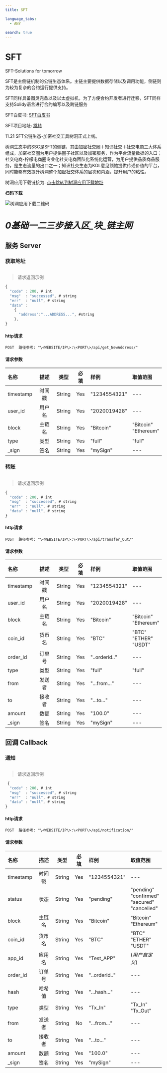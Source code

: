 ```yaml
---
title: SFT

language_tabs:
  - ANY

search: true
---
```


# SFT

SFT-Solutions for tomorrow

SFT是主侧链机制的公链生态体系。主链主要提供数据存储以及调用功能，侧链则为较为复杂的合约运行提供支持。

SFT同样具备图灵完备以及以太虚拟机，为了方便合约开发者进行迁移，SFT同样支持Solidy语言进行合约编写以及跨链服务

SFT白皮书: [SFT白皮书](http://sftgroup.org/SFT_solutions_for_tomorrow.pdf "SFT白皮书")

SFT项目地址: [跳转](https://github.com/sftgroup/SFT "SFT项目地址")

11.21 SFT公链生态-加密社交工具树洞正式上线。

树洞生态中的SSC是SFT的侧链，其由加密社交圈＋知识社交＋社交电商三大体系组成，加密社交圈为用户提供圈子社区以及加密服务，作为平台流量数据的入口；社交电商-柠檬电商圈专业化社交电商团队化系统化运营，为用户提供品质商品服务，是生态流量的出口之一；知识社交生态为KOL意见领袖提供传递价值的平台，同时能够有效提升树洞整个加密社交体系的层次和内涵，提升用户的粘性。

树洞应用下载链接为: [点击跳转到树洞应用下载地址](https://h5.svcinsight.io/installation "树洞应用下载")

**扫码下载**

![树洞应用下载二维码](https://api.trochil.cn/sft/image/qrcode.png "二维码")

# _0基础一二三步接入区\_块\_链主网_

## 服务 Server

### 获取地址

>


```
```


> 请求返回示例

```javascript
{
  "code" : 200, # int
  "msg"  : "successed", # string
  "err"  : "null", # string
  "data" :
    {
      "address":"...ADDRESS...", #string
    },
}
```

#### http请求

`POST  路径参考: "\<WEBSITE/IP\>:\<PORT\>/api/get_NewAddress/"`

#### 请求参数

|名称       |描述     |类型     |必填 |样例         |取值范围|
|:----      |:--:     |:---:   |:--: |:--         |:-- |
|timestamp  |时间戳   |String  |Yes  |"1234554321" |---|
|user_id    |用户名   |String  |Yes  |"2020019428" |---|
|block      |主链名   |String  |Yes  |"Bitcoin"    |"Bitcoin"<br>"Ethereum"  |
|type       |类型     |String  |Yes  |"full"       |"full"|
|\_sign     |签名     |String  |Yes  |"mySign"     |---|

### 转账

>

```
```


> 请求返回示例

```javascript
{
  "code" : 200, # int
  "msg"  : "successed", # string
  "err"  : "null", # string
  "data" : "null", # string
}
```

#### http请求

`POST  路径参考: "\<WEBSITE/IP\>:\<PORT\>/api/transfer_Out/"`

#### 请求参数

|名称       |描述    |类型    |必填 |样例           |取值范围|
|:----      |:--:   |:---:   |:--: |:--           |:-- |
|timestamp  |时间戳  |String |Yes  |"1234554321"   |---|
|user_id    |用户名  |String |Yes  |"2020019428"   |---|
|block      |主链名  |String |Yes  |"Bitcoin"      |"Bitcoin"<br>"Ethereum"|
|coin_id    |货币名  |String |Yes  |"BTC"          |"BTC"<br>"ETHER"<br>"USDT"|
|order_id   |订单号  |String |Yes  |"..orderid.."  |---|
|type       |类型    |String |Yes  |"full"         |"full"|
|from       |发送者  |String |Yes  |"...from..."   |---|
|to         |接收者  |String |Yes  |"...to..."     |---|
|amount     |数额    |String |Yes  |"100.0"        |---|
|\_sign     |签名    |String |Yes  |"mySign"       |---|

## 回调 Callback

### 通知

>


```
```


> 请求返回示例

```javascript
 {
  "code" : 200, # int
  "msg"  : "successed", # string
  "err"  : "null", # string
  "data" : "null", # string
}
```

#### http请求

`POST  路径参考: "\<WEBSITE/IP\>:\<PORT\>/api/notification/"`

#### 请求参数

|名称       |描述   |类型   |必填  |样例         |取值范围|
|:----      |:--:  |:---:  |:--:  |:--         |:-- |
|timestamp  |时间戳 |String |Yes  |"1234554321" |---|
|status     |状态   |String |Yes  |"pending"    |"pending"<br>"confirmed"<br>"secured"<br>"cancelled"|
|block      |主链名 |String |Yes  |"Bitcoin"    |"Bitcoin"<br>"Ethereum"|
|coin_id    |货币名 |String |Yes  |"BTC"        |"BTC"<br>"ETHER"<br>"USDT"|
|app_id     |应用名 |String |Yes  |"Test_APP"   |(_用户自定义_)|
|order_id   |订单号 |String |Yes  |"..orderid.."|---|
|hash       |哈希值 |String |Yes  |"...hash..." |---|
|type       |类型   |String |Yes  |"Tx_In"      |"Tx_In"<br>"Tx_Out"|
|from       |发送者 |String |No   |"...from..." |---|
|to         |接收者 |String |Yes  |"...to..."   |---|
|amount     |数额   |String |Yes  |"100.0"      |---|
|\_sign     |签名   |String |Yes  |"mySign"     |---|
